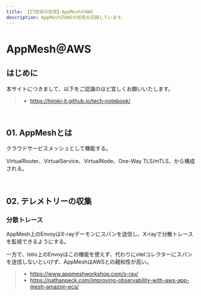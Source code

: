 ```yaml
---
title: 【IT技術の知見】AppMesh＠AWS
description: AppMesh＠AWSの知見を記録しています。
---
```


# AppMesh＠AWS

## はじめに

本サイトにつきまして、以下をご認識のほど宜しくお願いいたします。

> - https://hiroki-it.github.io/tech-notebook/

<br>

## 01. AppMeshとは

クラウドサービスメッシュとして機能する。

VirtualRouter、VirtualService、VirtualNode、One-Way TLS/mTLS、から構成される。

<br>

## 02. テレメトリーの収集

### 分散トレース

AppMesh上のEnvoyはX-rayデーモンにスパンを送信し、X-rayで分散トレースを監視できるようにする。

一方で、Istio上のEnvoyはこの機能を使えず、代わりにotelコレクターにスパンを送信しないといけず、AppMeshはAWSとの親和性が高い。

> - https://www.appmeshworkshop.com/x-ray/
> - https://nathanpeck.com/improving-observability-with-aws-app-mesh-amazon-ecs/

<br>
